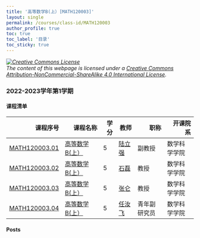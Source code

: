 ```yaml
---
title: '高等数学B(上）[MATH120003]'
layout: single
permalink: /courses/class-id/MATH120003
author_profile: true
toc: true
toc_label: '目录'
toc_sticky: true
---
```



<div class='notice--warning'>
	<p><i><a rel='license' href='http://creativecommons.org/licenses/by-nc-sa/4.0/'><img alt='Creative Commons License' style='border-width:0' src='https://i.creativecommons.org/l/by-nc-sa/4.0/88x31.png' /></a><br /> The content of this webpage is licensed under a <a rel='license' href='http://creativecommons.org/licenses/by-nc-sa/4.0/'>Creative Commons Attribution-NonCommercial-ShareAlike 4.0 International License</a>.</i></p>
</div>

### 2022-2023学年第1学期


#### 课程清单

<div style='text-align: center;' id='MATH120003_2223F'> <table id='MATH120003_2223F_table'>
  <thead>
    <tr style="text-align: right;">
      <th>课程序号</th>
      <th>课程名称</th>
      <th>学分</th>
      <th>教师</th>
      <th>职称</th>
      <th>开课院系</th>
    </tr>
  </thead>
  <tbody>
    <tr>
      <td><a href='https://fdu-math.github.io/courses/class-id/MATH120003-01'>MATH120003.01</a></td>
      <td><a href='https://fdu-math.github.io/courses/MATH120003'>高等数学B(上）</a></td>
      <td>5</td>
      <td><a href='https://fdu-math.github.io/teachers/陆立强'>陆立强</a></td>
      <td>副教授</td>
      <td>数学科学学院</td>
    </tr>
    <tr>
      <td><a href='https://fdu-math.github.io/courses/class-id/MATH120003-02'>MATH120003.02</a></td>
      <td><a href='https://fdu-math.github.io/courses/MATH120003'>高等数学B(上）</a></td>
      <td>5</td>
      <td><a href='https://fdu-math.github.io/teachers/石磊'>石磊</a></td>
      <td>教授</td>
      <td>数学科学学院</td>
    </tr>
    <tr>
      <td><a href='https://fdu-math.github.io/courses/class-id/MATH120003-03'>MATH120003.03</a></td>
      <td><a href='https://fdu-math.github.io/courses/MATH120003'>高等数学B(上）</a></td>
      <td>5</td>
      <td><a href='https://fdu-math.github.io/teachers/张仑'>张仑</a></td>
      <td>教授</td>
      <td>数学科学学院</td>
    </tr>
    <tr>
      <td><a href='https://fdu-math.github.io/courses/class-id/MATH120003-04'>MATH120003.04</a></td>
      <td><a href='https://fdu-math.github.io/courses/MATH120003'>高等数学B(上）</a></td>
      <td>5</td>
      <td><a href='https://fdu-math.github.io/teachers/任汝飞'>任汝飞</a></td>
      <td>青年副研究员</td>
      <td>数学科学学院</td>
    </tr>
  </tbody>
</table></div>

#### Posts

